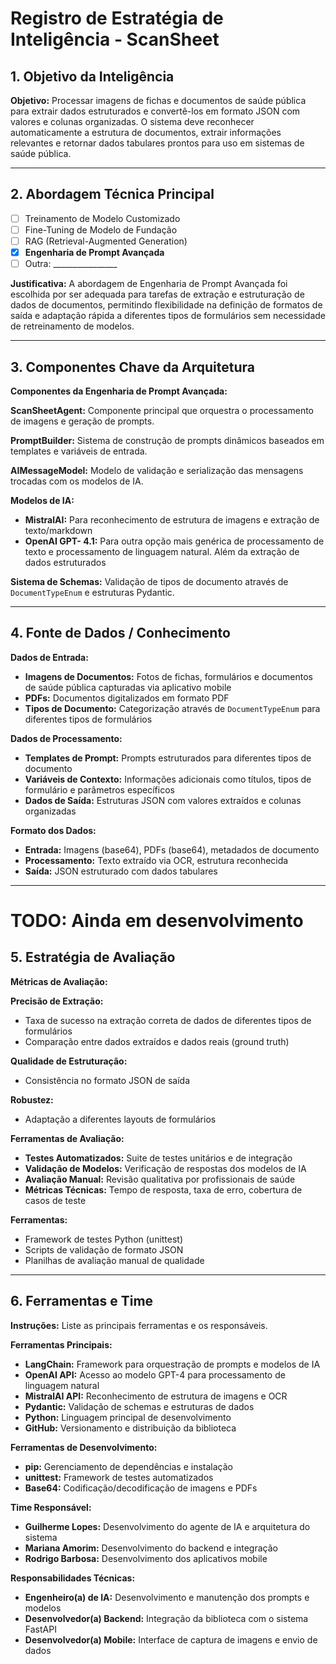# Registro de Estratégia de Inteligência - ScanSheet

## 1. Objetivo da Inteligência
**Objetivo:** Processar imagens de fichas e documentos de saúde pública para extrair dados estruturados e convertê-los em formato JSON com valores e colunas organizadas. O sistema deve reconhecer automaticamente a estrutura de documentos, extrair informações relevantes e retornar dados tabulares prontos para uso em sistemas de saúde pública.

---

## 2. Abordagem Técnica Principal

- [ ] Treinamento de Modelo Customizado
- [ ] Fine-Tuning de Modelo de Fundação
- [ ] RAG (Retrieval-Augmented Generation)
- [x] **Engenharia de Prompt Avançada**
- [ ] Outra: ________________

**Justificativa:** A abordagem de Engenharia de Prompt Avançada foi escolhida por ser adequada para tarefas de extração e estruturação de dados de documentos, permitindo flexibilidade na definição de formatos de saída e adaptação rápida a diferentes tipos de formulários sem necessidade de retreinamento de modelos.

---

## 3. Componentes Chave da Arquitetura
**Componentes da Engenharia de Prompt Avançada:**

**ScanSheetAgent:** Componente principal que orquestra o processamento de imagens e geração de prompts.

**PromptBuilder:** Sistema de construção de prompts dinâmicos baseados em templates e variáveis de entrada.

**AIMessageModel:** Modelo de validação e serialização das mensagens trocadas com os modelos de IA.

**Modelos de IA:**
- **MistralAI:** Para reconhecimento de estrutura de imagens e extração de texto/markdown
- **OpenAI GPT- 4.1:** Para outra opção mais genérica de processamento de texto e processamento de linguagem natural. Além da extração de dados estruturados

**Sistema de Schemas:** Validação de tipos de documento através de `DocumentTypeEnum` e estruturas Pydantic.

---

## 4. Fonte de Dados / Conhecimento

**Dados de Entrada:**
- **Imagens de Documentos:** Fotos de fichas, formulários e documentos de saúde pública capturadas via aplicativo mobile
- **PDFs:** Documentos digitalizados em formato PDF
- **Tipos de Documento:** Categorização através de `DocumentTypeEnum` para diferentes tipos de formulários

**Dados de Processamento:**
- **Templates de Prompt:** Prompts estruturados para diferentes tipos de documento
- **Variáveis de Contexto:** Informações adicionais como títulos, tipos de formulário e parâmetros específicos
- **Dados de Saída:** Estruturas JSON com valores extraídos e colunas organizadas

**Formato dos Dados:**
- **Entrada:** Imagens (base64), PDFs (base64), metadados de documento
- **Processamento:** Texto extraído via OCR, estrutura reconhecida
- **Saída:** JSON estruturado com dados tabulares

---
# TODO: Ainda em desenvolvimento
## 5. Estratégia de Avaliação

**Métricas de Avaliação:**

**Precisão de Extração:**
- Taxa de sucesso na extração correta de dados de diferentes tipos de formulários
- Comparação entre dados extraídos e dados reais (ground truth)

**Qualidade de Estruturação:**
- Consistência no formato JSON de saída

**Robustez:**
- Adaptação a diferentes layouts de formulários

**Ferramentas de Avaliação:**
- **Testes Automatizados:** Suite de testes unitários e de integração
- **Validação de Modelos:** Verificação de respostas dos modelos de IA
- **Avaliação Manual:** Revisão qualitativa por profissionais de saúde
- **Métricas Técnicas:** Tempo de resposta, taxa de erro, cobertura de casos de teste

**Ferramentas:**
- Framework de testes Python (unittest)
- Scripts de validação de formato JSON
- Planilhas de avaliação manual de qualidade

---

## 6. Ferramentas e Time

**Instruções:** Liste as principais ferramentas e os responsáveis.

**Ferramentas Principais:**
- **LangChain:** Framework para orquestração de prompts e modelos de IA
- **OpenAI API:** Acesso ao modelo GPT-4 para processamento de linguagem natural
- **MistralAI API:** Reconhecimento de estrutura de imagens e OCR
- **Pydantic:** Validação de schemas e estruturas de dados
- **Python:** Linguagem principal de desenvolvimento
- **GitHub:** Versionamento e distribuição da biblioteca

**Ferramentas de Desenvolvimento:**
- **pip:** Gerenciamento de dependências e instalação
- **unittest:** Framework de testes automatizados
- **Base64:** Codificação/decodificação de imagens e PDFs

**Time Responsável:**
- **Guilherme Lopes:** Desenvolvimento do agente de IA e arquitetura do sistema
- **Mariana Amorim:** Desenvolvimento do backend e integração
- **Rodrigo Barbosa:** Desenvolvimento dos aplicativos mobile

**Responsabilidades Técnicas:**
- **Engenheiro(a) de IA:** Desenvolvimento e manutenção dos prompts e modelos
- **Desenvolvedor(a) Backend:** Integração da biblioteca com o sistema FastAPI
- **Desenvolvedor(a) Mobile:** Interface de captura de imagens e envio de dados 